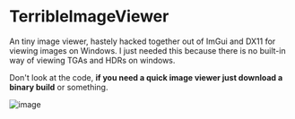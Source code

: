 # TerribleImageViewer
An tiny image viewer, hastely hacked together out of ImGui and DX11 for viewing images on Windows.
I just needed this because there is no built-in way of viewing TGAs and HDRs on windows.

Don't look at the code, **if you need a quick image viewer just download a binary build** or something.

![image](https://user-images.githubusercontent.com/37701550/141499091-4639c996-0acf-4089-9a7d-7c1e460a9cc6.png)
